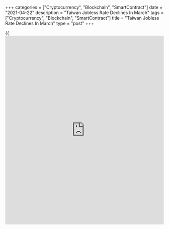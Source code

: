 +++
categories = ["Cryptocurrency", "Blockchain", "SmartContract"]
date = "2021-04-22"
description = "Taiwan Jobless Rate Declines In March"
tags = ["Cryptocurrency", "Blockchain", "SmartContract"]
title = "Taiwan Jobless Rate Declines In March"
type = "post"
+++

{{<iframe id="large-banner" src="https://www.bounty.group/#slide=20.0" width="100%" height="600" scrolling="no" style="border: 0px solid rgb(216, 221, 230); border-radius: 3px;">}}

Taiwan's unemployment rate decreased marginally in March, data from the
Directorate General of Budget, Accounting and Statistics showed on
Thursday.

The unemployment rate fell to a seasonally adjusted 3.72 percent in
March from 3.73 percent in February.

On an unadjusted basis, the jobless rate rose to 3.67 in March from 3.70
percent in the prior month.

The number of unemployed persons decreased to 439,000 in March from
443,000 in the previous month.

The labor force participation rate fell marginally to 59.14 percent in
March from 59.11 percent in the preceding month.

For comments and feedback [contact](https://www.playgroundfx.com/contact/): editorial@rtt[news](https://www.letsplayfx.com/blog/forex-news-website/).com

[Economic News][1]

 **What parts of the world are seeing the best (and worst) economic
performances lately? Click[here][2] to check out our [Econ Scorecard][2]
and find out! See up-to-the-moment [ranking](https://www.playgroundfx.com/blog/crypto-exchange-ranking/)s for the best and worst
performers in [GDP][3], [unemployment rate][4], [inflation][5] and much
more.**

   1. www.rtt[news](https://www.letsplayfx.com/blog/forex-news-website/).com/Content/EconomicNews.aspx
   2. www.rtt[news](https://www.letsplayfx.com/blog/forex-news-website/).com/economic-scorecard/world-rank/PPI/highest-performance.aspx
   3. www.rtt[news](https://www.letsplayfx.com/blog/forex-news-website/).com/economic-scorecard/world-rank/GDP/highest-performance.aspx
   4. www.rtt[news](https://www.letsplayfx.com/blog/forex-news-website/).com/economic-scorecard/world-rank/unemployment-rate/lowest-performance.aspx
   5. www.rtt[news](https://www.letsplayfx.com/blog/forex-news-website/).com/economic-scorecard/world-rank/CPI/highest-performance.aspx